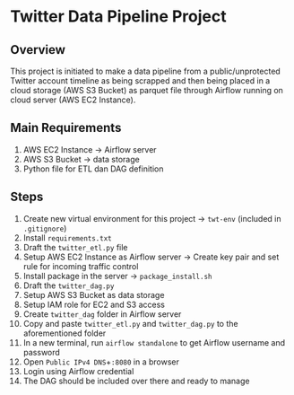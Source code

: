 # Twitter Data Pipeline Project

## Overview
This project is initiated to make a data pipeline from a public/unprotected Twitter account timeline as being scrapped and then being placed in a cloud storage (AWS S3 Bucket) as parquet file through Airflow running on cloud server (AWS EC2 Instance).

## Main Requirements
1. AWS EC2 Instance -> Airflow server
2. AWS S3 Bucket -> data storage
3. Python file for ETL dan DAG definition

## Steps

1. Create new virtual environment for this project -> `twt-env` (included in `.gitignore`)
2. Install `requirements.txt`
3. Draft the `twitter_etl.py` file
4. Setup AWS EC2 Instance as Airflow server -> Create key pair and set rule for incoming traffic control 
5. Install package in the server -> `package_install.sh`
6. Draft the `twitter_dag.py`
7. Setup AWS S3 Bucket as data storage 
8. Setup IAM role for EC2 and S3 access
9. Create `twitter_dag` folder in Airflow server
10. Copy and paste `twitter_etl.py` and `twitter_dag.py` to the aforementioned folder
11. In a new terminal, run `airflow standalone` to get Airflow username and password
12. Open `Public IPv4 DNS`+`:8080` in a browser
13. Login using Airflow credential 
14. The DAG should be included over there and ready to manage
